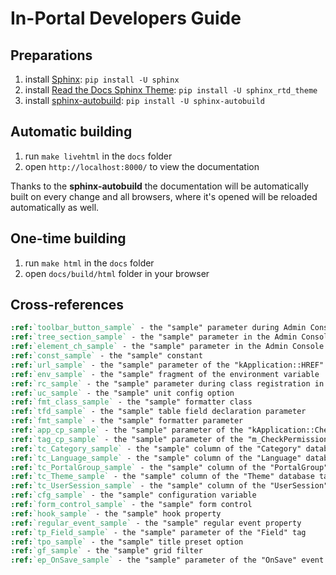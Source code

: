 # In-Portal Developers Guide

## Preparations

1. install [Sphinx](http://sphinx-doc.org/): `pip install -U sphinx`
2. install [Read the Docs Sphinx Theme](https://github.com/snide/sphinx_rtd_theme): `pip install -U sphinx_rtd_theme`
3. install [sphinx-autobuild](https://pypi.python.org/pypi/sphinx-autobuild/0.2.3): `pip install -U sphinx-autobuild`

## Automatic building

1. run `make livehtml` in the `docs` folder
2. open `http://localhost:8000/` to view the documentation

Thanks to the __sphinx-autobuild__ the documentation will be automatically built on every change and all browsers,
where it's opened will be reloaded automatically as well.

## One-time building

1. run `make html` in the `docs` folder
2. open `docs/build/html` folder in your browser

## Cross-references

```rst
:ref:`toolbar_button_sample` - the "sample" parameter during Admin Console toolbar button declaration
:ref:`tree_section_sample` - the "sample" parameter in the Admin Console section declaration
:ref:`element_ch_sample` - the "sample" parameter in the Admin Console "combined_header" template block declaration
:ref:`const_sample` - the "sample" constant
:ref:`url_sample` - the "sample" parameter of the "kApplication::HREF" method
:ref:`env_sample` - the "sample" fragment of the environment variable
:ref:`rc_sample` - the "sample" parameter during class registration in the unit config
:ref:`uc_sample` - the "sample" unit config option
:ref:`fmt_class_sample` - the "sample" formatter class
:ref:`tfd_sample` - the "sample" table field declaration parameter
:ref:`fmt_sample` - the "sample" formatter parameter
:ref:`app_cp_sample` - the "sample" parameter of the "kApplication::CheckPermission" method
:ref:`tag_cp_sample` - the "sample" parameter of the "m_CheckPermission" template tag
:ref:`tc_Category_sample` - the "sample" column of the "Category" database table
:ref:`tc_Language_sample` - the "sample" column of the "Language" database table
:ref:`tc_PortalGroup_sample` - the "sample" column of the "PortalGroup" database table
:ref:`tc_Theme_sample` - the "sample" column of the "Theme" database table
:ref:`tc_UserSession_sample` - the "sample" column of the "UserSession" database table
:ref:`cfg_sample` - the "sample" configuration variable
:ref:`form_control_sample` - the "sample" form control
:ref:`hook_sample` - the "sample" hook property
:ref:`regular_event_sample` - the "sample" regular event property
:ref:`tp_Field_sample` - the "sample" parameter of the "Field" tag
:ref:`tpo_sample` - the "sample" title preset option
:ref:`gf_sample` - the "sample" grid filter
:ref:`ep_OnSave_sample` - the "sample" parameter of the "OnSave" event 
```
